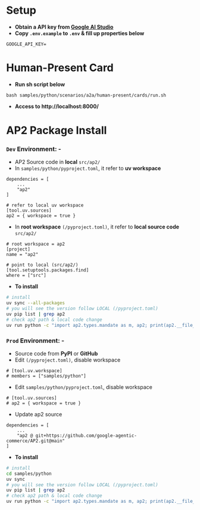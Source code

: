 # Setup
- **Obtain a API key from [Google AI Studio](http://aistudio.google.com/apikey)**
- **Copy `.env.example` to `.env` & fill up properties below**
```properties
GOOGLE_API_KEY=
```

# Human-Present Card
- **Run sh script below**
```shell
bash samples/python/scenarios/a2a/human-present/cards/run.sh
```
- **Access to http://localhost:8000/**

# AP2 Package Install
### `Dev` Environment: -
- AP2 Source code in **local** `src/ap2/`
- In `samples/python/pyproject.toml`, it refer to **uv workspace**
```properties
dependencies = [
    ...
    "ap2"
]

# refer to local uv workspace
[tool.uv.sources]
ap2 = { workspace = true }
```
- In **root workspace** `(/pyproject.toml)`, it refer to **local source code** `src/ap2/`
```properties
# root workspace = ap2
[project]
name = "ap2"

# point to local (src/ap2/)
[tool.setuptools.packages.find]
where = ["src"]
```
- **To install**
```bash
# install
uv sync --all-packages
# you will see the version follow LOCAL (/pyproject.toml)
uv pip list | grep ap2
# check ap2 path & local code change
uv run python -c "import ap2.types.mandate as m, ap2; print(ap2.__file__, m.__file__, m.CART_MANDATE_DATA_KEY)"
```

### `Prod` Environment: -
- Source code from **PyPI** or **GitHub**
- Edit `(/pyproject.toml)`, disable workspace
```properties
# [tool.uv.workspace]
# members = ["samples/python"]
```
- Edit `samples/python/pyproject.toml`, disable workspace
```properties
# [tool.uv.sources]
# ap2 = { workspace = true }
```
- Update ap2 source
```properties
dependencies = [
    ...
    "ap2 @ git+https://github.com/google-agentic-commerce/AP2.git@main"
]
```
- **To install**
```bash
# install
cd samples/python
uv sync
# you will see the version follow LOCAL (/pyproject.toml)
uv pip list | grep ap2
# check ap2 path & local code change
uv run python -c "import ap2.types.mandate as m, ap2; print(ap2.__file__, m.__file__, m.CART_MANDATE_DATA_KEY)"
```
